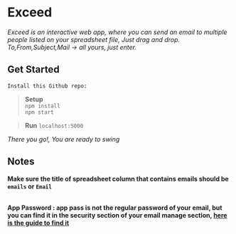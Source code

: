 # Exceed <br>

*Exceed is an interactive web app, where you can send an email to multiple people listed on your spreadsheet file, Just drag and drop. To,From,Subject,Mail -> all yours, just enter.*


## Get Started<br>

`Install this Github repo: `<br>

>**Setup**<br>
`npm install`<br>
`npm start`<br>

>**Run**
`localhost:5000`<br>


*There you go!, You are ready to swing*

## Notes

**Make sure the title of spreadsheet column that contains emails should be `emails` or `Email`**<br><br>

**App Password : app pass is not the regular password of your email, but you can find it in the security section of your email manage section, [here is the guide to find it](https://youtu.be/lSURGX0JHbA?si=KWbn7gl8J3L_IxSI)**





